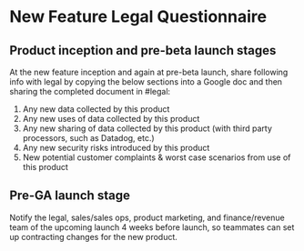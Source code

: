 # New Feature Legal Questionnaire 

## Product inception and pre-beta launch stages
At the new feature inception and again at pre-beta launch, share following info with legal by copying the below sections into a Google doc and then sharing the completed document in #legal: 

1. Any new data collected by this product
1. Any new uses of data collected by this product
1. Any new sharing of data collected by this product (with third party processors, such as Datadog, etc.)
1. Any new security risks introduced by this product
1. New potential customer complaints & worst case scenarios from use of this product

## Pre-GA launch stage
Notify the legal, sales/sales ops, product marketing, and finance/revenue team of the upcoming launch 4 weeks before launch, so teammates can set up contracting changes for the new product.
